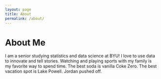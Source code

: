 ```yaml
---
layout: page
title: About
permalink: /about/
---
```


# About Me

I am a senior studying statistics and data science at BYU! I love to use data to innovate and tell stories. Watching and playing sports with my family is my favorite way to spend time. The best soda is vanilla Coke Zero. The best vacation spot is Lake Powell. Jordan pushed off.